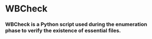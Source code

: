 # WBCheck

### WBCheck is a Python script used during the enumeration phase to verify the existence of essential files.
